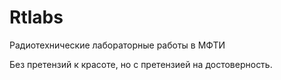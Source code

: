 # Rtlabs
Радиотехнические лабораторные работы в МФТИ

Без претензий к красоте, но с претензией на достоверность.
